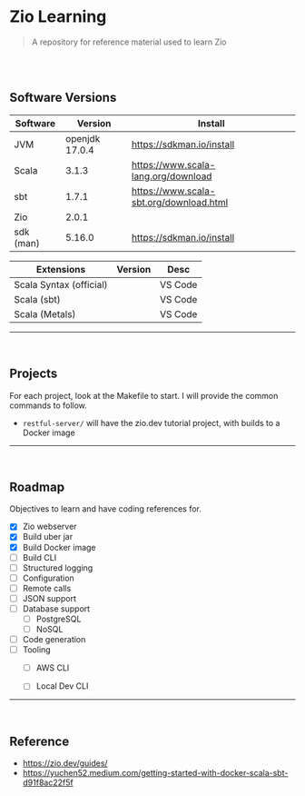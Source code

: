 # Zio Learning
> A repository for reference material used to learn Zio 

<br><br>

## Software Versions

| Software       | Version | Install                                               |
|----------------|---------|-------------------------------------------------------|
| JVM            | openjdk 17.0.4 | https://sdkman.io/install                      |
| Scala          | 3.1.3          | https://www.scala-lang.org/download            |
| sbt            | 1.7.1          | https://www.scala-sbt.org/download.html        |  
| Zio            | 2.0.1          | |
| sdk (man)      | 5.16.0         | https://sdkman.io/install |


| Extensions     | Version | Desc                            |
|----------------|---------|---------------------------------|
| Scala Syntax (official)  |  | VS Code                      |
| Scala (sbt)              |  | VS Code                      |
| Scala (Metals)           |  | VS Code                      |
<hr><br>

## Projects

For each project, look at the Makefile to start. I will provide the common commands to follow.

- `restful-server/` will have the zio.dev tutorial project, with builds to a Docker image
<hr><br>

## Roadmap

Objectives to learn and have coding references for. 

- [x] Zio webserver
- [x] Build uber jar
- [x] Build Docker image 
- [ ] Build CLI 
- [ ] Structured logging
- [ ] Configuration
- [ ] Remote calls
- [ ] JSON support 
- [ ] Database support
    - [ ] PostgreSQL
    - [ ] NoSQL
- [ ] Code generation  
- [ ] Tooling
    - [ ] AWS CLI
    - [ ] Local Dev CLI


<hr><br>

## Reference
- https://zio.dev/guides/
- https://yuchen52.medium.com/getting-started-with-docker-scala-sbt-d91f8ac22f5f
